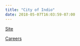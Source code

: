```yaml
---
title: "City of Indio"
date: 2018-05-07T16:03:59-07:00
---
```


[Site]

[Careers]

[Site]: http://www.indio.org/
[Careers]: http://www.indio.org/your_government/hr/emp_oppo.htm
